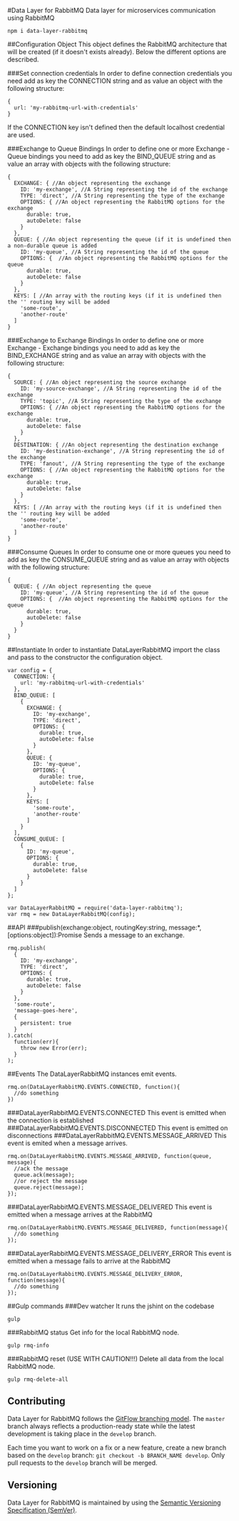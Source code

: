 #Data Layer for RabbitMQ
Data layer for microservices communication using RabbitMQ

```
npm i data-layer-rabbitmq
```

##Configuration Object
This object defines the RabbitMQ architecture that will be created (if it doesn't exists already). Below the different options are described.

###Set connection credentials
In order to define connection credentials you need add as key the CONNECTION string and as value an object with the following structure:
```
{
  url: 'my-rabbitmq-url-with-credentials'
}
```
If the CONNECTION key isn't defined then the default localhost credential are used.

###Exchange to Queue Bindings
In order to define one or more Exchange - Queue bindings you need to add as key the BIND_QUEUE string and as value an array with objects with the following structure:
```
{
  EXCHANGE: { //An object representing the exchange
    ID: 'my-exchange', //A String representing the id of the exchange
    TYPE: 'direct', //A String representing the type of the exchange
    OPTIONS: { //An object representing the RabbitMQ options for the exchange
      durable: true,
      autoDelete: false
    }
  },
  QUEUE: { //An object representing the queue (if it is undefined then a non-durable queue is added
    ID: 'my-queue', //A String representing the id of the queue
    OPTIONS: {  //An object representing the RabbitMQ options for the queue
      durable: true,
      autoDelete: false
    }
  },
  KEYS: [ //An array with the routing keys (if it is undefined then the '' routing key will be added
    'some-route',
    'another-route'
  ]
}
```

###Exchange to Exchange Bindings
In order to define one or more Exchange - Exchange bindings you need to add as key the BIND_EXCHANGE string and as value an array with objects with the following structure:
```
{
  SOURCE: { //An object representing the source exchange
    ID: 'my-source-exchange', //A String representing the id of the exchange
    TYPE: 'topic', //A String representing the type of the exchange
    OPTIONS: { //An object representing the RabbitMQ options for the exchange
      durable: true,
      autoDelete: false
    }
  },
  DESTINATION: { //An object representing the destination exchange
    ID: 'my-destination-exchange', //A String representing the id of the exchange
    TYPE: 'fanout', //A String representing the type of the exchange
    OPTIONS: { //An object representing the RabbitMQ options for the exchange
      durable: true,
      autoDelete: false
    }
  },
  KEYS: [ //An array with the routing keys (if it is undefined then the '' routing key will be added
    'some-route',
    'another-route'
  ]
}
```

###Consume Queues
In order to consume one or more queues you need to add as key the CONSUME_QUEUE string and as value an array with objects with the following structure:
```
{
  QUEUE: { //An object representing the queue
    ID: 'my-queue', //A String representing the id of the queue
    OPTIONS: {  //An object representing the RabbitMQ options for the queue
      durable: true,
      autoDelete: false
    }
  }
}
```

##Instantiate
In order to instantiate DataLayerRabbitMQ import the class and pass to the constructor the configuration object.

```
var config = {
  CONNECTION: {
    url: 'my-rabbitmq-url-with-credentials'
  },
  BIND_QUEUE: [
    {
      EXCHANGE: {
        ID: 'my-exchange',
        TYPE: 'direct',
        OPTIONS: {
          durable: true,
          autoDelete: false
        }
      },
      QUEUE: {
        ID: 'my-queue',
        OPTIONS: {
          durable: true,
          autoDelete: false
        }
      },
      KEYS: [
        'some-route',
        'another-route'
      ]
    }
  ],
  CONSUME_QUEUE: [
    {
      ID: 'my-queue',
      OPTIONS: {
        durable: true,
        autoDelete: false
      }
    }
  ]
};

var DataLayerRabbitMQ = require('data-layer-rabbitmq');
var rmq = new DataLayerRabbitMQ(config);
```

##API
###publish(exchange:object, routingKey:string, message:*, [options:object]):Promise
Sends a message to an exchange.
```
rmq.publish(
  {
    ID: 'my-exchange',
    TYPE: 'direct',
    OPTIONS: {
      durable: true,
      autoDelete: false
    }
  },
  'some-route',
  'message-goes-here',
  {
    persistent: true
  }
).catch(
  function(err){
    throw new Error(err);
  }
);
```
##Events
The DataLayerRabbitMQ instances emit events.
```
rmq.on(DataLayerRabbitMQ.EVENTS.CONNECTED, function(){
  //do something
})
```
###DataLayerRabbitMQ.EVENTS.CONNECTED
This event is emitted when the connection is established
###DataLayerRabbitMQ.EVENTS.DISCONNECTED
This event is emitted on disconnections
###DataLayerRabbitMQ.EVENTS.MESSAGE_ARRIVED
This event is emited when a message arrives.
```
rmq.on(DataLayerRabbitMQ.EVENTS.MESSAGE_ARRIVED, function(queue, message){
  //ack the message
  queue.ack(message);
  //or reject the message
  queue.reject(message);
});
```
###DataLayerRabbitMQ.EVENTS.MESSAGE_DELIVERED
This event is emitted when a message arrives at the RabbitMQ
```
rmq.on(DataLayerRabbitMQ.EVENTS.MESSAGE_DELIVERED, function(message){
  //do something
});
```
###DataLayerRabbitMQ.EVENTS.MESSAGE_DELIVERY_ERROR
This event is emitted when a message fails to arrive at the RabbitMQ
```
rmq.on(DataLayerRabbitMQ.EVENTS.MESSAGE_DELIVERY_ERROR, function(message){
  //do something
});
```

##Gulp commands
###Dev watcher
It runs the jshint on the codebase
```
gulp
```
###RabbitMQ status
Get info for the local RabbitMQ node.
```
gulp rmq-info
```
###RabbitMQ reset (USE WITH CAUTION!!!)
Delete all data from the local RabbitMQ node.
```
gulp rmq-delete-all
```

## Contributing

Data Layer for RabbitMQ follows the [GitFlow branching model](http://nvie.com/posts/a-successful-git-branching-model). The ```master``` branch always reflects a production-ready state while the latest development is taking place in the ```develop``` branch.

Each time you want to work on a fix or a new feature, create a new branch based on the ```develop``` branch: ```git checkout -b BRANCH_NAME develop```. Only pull requests to the ```develop``` branch will be merged.

## Versioning

Data Layer for RabbitMQ is maintained by using the [Semantic Versioning Specification (SemVer)](http://semver.org).
